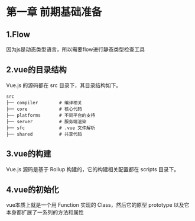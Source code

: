 # 第一章 前期基础准备

## 1.Flow
因为js是动态类型语言，所以需要flow进行静态类型检查工具


## 2.vue的目录结构
Vue.js 的源码都在 src 目录下，其目录结构如下。

```
src
├── compiler        # 编译相关 
├── core            # 核心代码 
├── platforms       # 不同平台的支持
├── server          # 服务端渲染
├── sfc             # .vue 文件解析
├── shared          # 共享代码
```
## 3.vue的构建
Vue.js 源码是基于 Rollup 构建的，它的构建相关配置都在 scripts 目录下。

## 4.vue的初始化
vue本质上就是一个用 Function 实现的 Class，然后它的原型 prototype 以及它本身都扩展了一系列的方法和属性